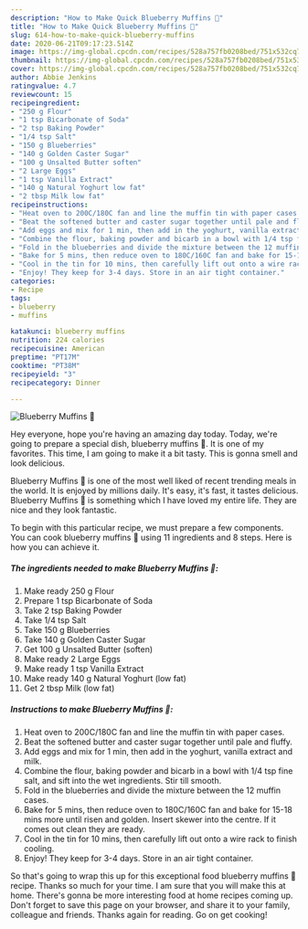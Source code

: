 ```yaml
---
description: "How to Make Quick Blueberry Muffins 💜"
title: "How to Make Quick Blueberry Muffins 💜"
slug: 614-how-to-make-quick-blueberry-muffins
date: 2020-06-21T09:17:23.514Z
image: https://img-global.cpcdn.com/recipes/528a757fb0208bed/751x532cq70/blueberry-muffins-💜-recipe-main-photo.jpg
thumbnail: https://img-global.cpcdn.com/recipes/528a757fb0208bed/751x532cq70/blueberry-muffins-💜-recipe-main-photo.jpg
cover: https://img-global.cpcdn.com/recipes/528a757fb0208bed/751x532cq70/blueberry-muffins-💜-recipe-main-photo.jpg
author: Abbie Jenkins
ratingvalue: 4.7
reviewcount: 15
recipeingredient:
- "250 g Flour"
- "1 tsp Bicarbonate of Soda"
- "2 tsp Baking Powder"
- "1/4 tsp Salt"
- "150 g Blueberries"
- "140 g Golden Caster Sugar"
- "100 g Unsalted Butter soften"
- "2 Large Eggs"
- "1 tsp Vanilla Extract"
- "140 g Natural Yoghurt low fat"
- "2 tbsp Milk low fat"
recipeinstructions:
- "Heat oven to 200C/180C fan and line the muffin tin with paper cases."
- "Beat the softened butter and caster sugar together until pale and fluffy."
- "Add eggs and mix for 1 min, then add in the yoghurt, vanilla extract and milk."
- "Combine the flour, baking powder and bicarb in a bowl with 1/4 tsp fine salt, and sift into the wet ingredients. Stir till smooth."
- "Fold in the blueberries and divide the mixture between the 12 muffin cases."
- "Bake for 5 mins, then reduce oven to 180C/160C fan and bake for 15-18 mins more until risen and golden. Insert skewer into the centre. If it comes out clean they are ready."
- "Cool in the tin for 10 mins, then carefully lift out onto a wire rack to finish cooling."
- "Enjoy! They keep for 3-4 days. Store in an air tight container."
categories:
- Recipe
tags:
- blueberry
- muffins

katakunci: blueberry muffins 
nutrition: 224 calories
recipecuisine: American
preptime: "PT17M"
cooktime: "PT38M"
recipeyield: "3"
recipecategory: Dinner

---
```



![Blueberry Muffins 💜](https://img-global.cpcdn.com/recipes/528a757fb0208bed/751x532cq70/blueberry-muffins-💜-recipe-main-photo.jpg)

Hey everyone, hope you're having an amazing day today. Today, we're going to prepare a special dish, blueberry muffins 💜. It is one of my favorites. This time, I am going to make it a bit tasty. This is gonna smell and look delicious.



Blueberry Muffins 💜 is one of the most well liked of recent trending meals in the world. It is enjoyed by millions daily. It's easy, it's fast, it tastes delicious. Blueberry Muffins 💜 is something which I have loved my entire life. They are nice and they look fantastic.


To begin with this particular recipe, we must prepare a few components. You can cook blueberry muffins 💜 using 11 ingredients and 8 steps. Here is how you can achieve it.

<!--inarticleads1-->

##### The ingredients needed to make Blueberry Muffins 💜:

1. Make ready 250 g Flour
1. Prepare 1 tsp Bicarbonate of Soda
1. Take 2 tsp Baking Powder
1. Take 1/4 tsp Salt
1. Take 150 g Blueberries
1. Take 140 g Golden Caster Sugar
1. Get 100 g Unsalted Butter (soften)
1. Make ready 2 Large Eggs
1. Make ready 1 tsp Vanilla Extract
1. Make ready 140 g Natural Yoghurt (low fat)
1. Get 2 tbsp Milk (low fat)




<!--inarticleads2-->

##### Instructions to make Blueberry Muffins 💜:

1. Heat oven to 200C/180C fan and line the muffin tin with paper cases.
1. Beat the softened butter and caster sugar together until pale and fluffy.
1. Add eggs and mix for 1 min, then add in the yoghurt, vanilla extract and milk.
1. Combine the flour, baking powder and bicarb in a bowl with 1/4 tsp fine salt, and sift into the wet ingredients. Stir till smooth.
1. Fold in the blueberries and divide the mixture between the 12 muffin cases.
1. Bake for 5 mins, then reduce oven to 180C/160C fan and bake for 15-18 mins more until risen and golden. Insert skewer into the centre. If it comes out clean they are ready.
1. Cool in the tin for 10 mins, then carefully lift out onto a wire rack to finish cooling.
1. Enjoy! They keep for 3-4 days. Store in an air tight container.




So that's going to wrap this up for this exceptional food blueberry muffins 💜 recipe. Thanks so much for your time. I am sure that you will make this at home. There's gonna be more interesting food at home recipes coming up. Don't forget to save this page on your browser, and share it to your family, colleague and friends. Thanks again for reading. Go on get cooking!

